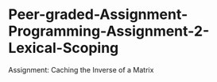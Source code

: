 # Peer-graded-Assignment-Programming-Assignment-2-Lexical-Scoping
Assignment: Caching the Inverse of a Matrix
